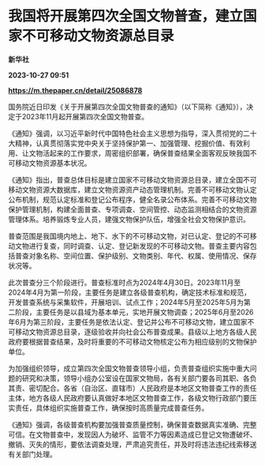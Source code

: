 # 我国将开展第四次全国文物普查，建立国家不可移动文物资源总目录
**新华社**

**2023-10-27 09:51**

**https://m.thepaper.cn/detail/25086878**

国务院近日印发《关于开展第四次全国文物普查的通知》（以下简称《通知》），决定于2023年11月起开展第四次全国文物普查。

《通知》强调，以习近平新时代中国特色社会主义思想为指导，深入贯彻党的二十大精神，认真贯彻落实党中央关于坚持保护第一、加强管理、挖掘价值、有效利用、让文物活起来的工作要求，周密组织部署，确保普查结果全面客观反映我国不可移动文物资源基本状况。

《通知》指出，普查总体目标是建立国家不可移动文物资源总目录，建立全国不可移动文物资源大数据库，建立文物资源资产动态管理机制。完善不可移动文物认定公布机制，规范认定标准和登记公布程序，健全名录公布体系。完善不可移动文物保护管理机制，构建全面普查、专项调查、空间管控、动态监测相结合的文物资源管理体系。培养锻炼专业人员，建强文物保护队伍，增强全社会文物保护意识。

普查范围是我国境内地上、地下、水下的不可移动文物，对已认定、登记的不可移动文物进行复查，同时调查、认定、登记新发现的不可移动文物。普查主要内容包括普查对象名称、空间位置、保护级别、文物类别、年代、权属、使用情况、保存状况等。

此次普查分三个阶段进行。普查标准时点为2024年4月30日。2023年11月至2024年4月为第一阶段，主要任务是建立各级普查机构，确定技术标准和规范，开发普查系统与采集软件，开展培训、试点工作；2024年5月至2025年5月为第二阶段，主要任务是以县域为基本单元，实地开展文物调查；2025年6月至2026年6月为第三阶段，主要任务是依法认定、登记并公布不可移动文物，建立国家不可移动文物资源总目录，逐级验收并向社会公布普查成果。县级以上地方各级人民政府要根据普查结果，及时将重要的不可移动文物核定公布为相应级别的文物保护单位。

为加强组织领导，成立第四次全国文物普查领导小组，负责普查组织实施中重大问题的研究和决策，领导小组办公室设在国家文物局，各有关部门要各司其职、各负其责、密切配合。各省（自治区、直辖市）人民政府是本地区文物普查工作的责任主体，地方各级人民政府要认真做好本地区文物普查工作，各级文物行政部门要压实责任，具体组织实施普查工作，确保按时高质量完成普查任务。

《通知》强调，各级普查机构要加强普查质量控制，确保普查数据真实准确、完整可信。在文物普查中，发现因人为破坏、监管不力等因素造成已登记文物遭破坏、撤销、灭失的情形，要依法调查处理，严肃追究责任，并及时将违法违纪线索移送有关部门处理。